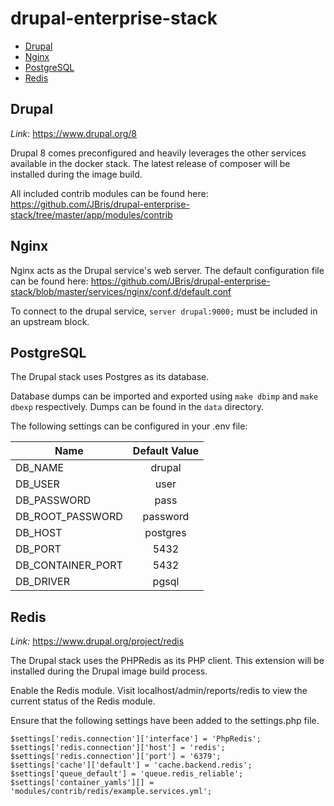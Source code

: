 # drupal-enterprise-stack

* [Drupal](#drupal)  
* [Nginx](#nginx)  
* [PostgreSQL](#postgresql)  
* [Redis](#redis)  

## Drupal <a name="drupal"/>

*Link*: https://www.drupal.org/8

Drupal 8 comes preconfigured and heavily leverages the other services available in the docker stack. The latest release of composer will be installed during the image build.

All included contrib modules can be found here: https://github.com/JBris/drupal-enterprise-stack/tree/master/app/modules/contrib

## Nginx <a name="nginx"/>

Nginx acts as the Drupal service's web server. The default configuration file can be found here: https://github.com/JBris/drupal-enterprise-stack/blob/master/services/nginx/conf.d/default.conf

To connect to the drupal service, `server drupal:9000;` must be included in an upstream block.

## PostgreSQL <a name="postgresql"/>

The Drupal stack uses Postgres as its database. 

Database dumps can be imported and exported using `make dbimp` and `make dbexp` respectively. Dumps can be found in the `data` directory.

The following settings can be configured in your .env file:

| Name        | Default Value           |  
| ------------- |:-------------:|  
| DB_NAME     | drupal | 
| DB_USER    | user      |    
| DB_PASSWORD | pass     |    
| DB_ROOT_PASSWORD | password     |    
| DB_HOST | postgres     |    
| DB_PORT | 5432     |    
| DB_CONTAINER_PORT | 5432     |    
| DB_DRIVER | pgsql     |    


## Redis <a name="redis"/>

*Link:* https://www.drupal.org/project/redis

The Drupal stack uses the PHPRedis as its PHP client. This extension will be installed during the Drupal image build process.

Enable the Redis module. Visit localhost/admin/reports/redis to view the current status of the Redis module.

Ensure that the following settings have been added to the settings.php file.

```
$settings['redis.connection']['interface'] = 'PhpRedis'; 
$settings['redis.connection']['host'] = 'redis';  
$settings['redis.connection']['port'] = '6379';  
$settings['cache']['default'] = 'cache.backend.redis';
$settings['queue_default'] = 'queue.redis_reliable';
$settings['container_yamls'][] = 'modules/contrib/redis/example.services.yml';
```
